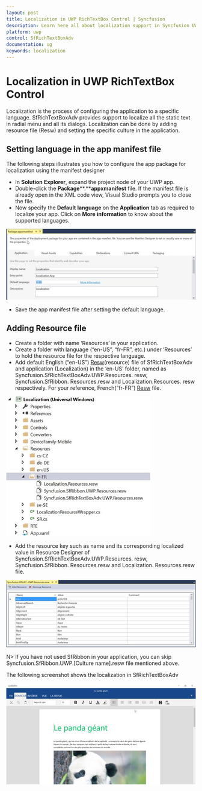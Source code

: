 ```yaml
---
layout: post
title: Localization in UWP RichTextBox Control | Syncfusion
description: Learn here all about localization support in Syncfusion UWP RichTextBox control, its elements, and more.
platform: uwp
control: SfRichTextBoxAdv
documentation: ug
keywords: localization
---
```

# Localization in UWP RichTextBox Control

Localization is the process of configuring the application to a specific language. SfRichTextBoxAdv provides support to localize all the static text in radial menu and all its dialogs. Localization can be done by adding resource file (Resw) and setting the specific culture in the application.

## Setting language in the app manifest file

The following steps illustrates you how to configure the app package for localization using the manifest designer

* In **Solution** **Explorer**, expand the project node of your UWP app.
* Double-click the **Package****.****appxmanifest** file. If the manifest file is already open in the XML code view, Visual Studio prompts you to close the file.
* Now specify the **Default** **language** on the **Application** tab as required to localize your app. Click on **More** **information** to know about the supported languages.

![UWP SfRichTextBoxAdv displays manifest file of package](Localization_images/Localization_img1.jpeg)


* Save the app manifest file after setting the default language.

## Adding Resource file

* Create a folder with name ‘Resources’ in your application.
* Create a folder with language (“en-US”, “fr-FR”, etc.) under ‘Resources’ to hold the resource file for the respective language.
* Add default English (“en-US”) [Resw](https://www.syncfusion.com/downloads/support/directtrac/general/ze/Resources_File-1713514901)(resource) file of SfRichTextBoxAdv and application (Localization) in the ‘en-US’ folder, named as Syncfusion.SfRichTextBoxAdv.UWP.Resources. resw, Syncfusion.SfRibbon. Resources.resw and Localization.Resources. resw respectively. For your reference, French(“fr-FR”) [Resw](https://www.syncfusion.com/downloads/support/directtrac/general/ze/Resources2076091381) file.

![UWP SfRichTextBoxAdv displays added resource file](Localization_images/Localization_img2.jpeg)


* Add the resource key such as name and its corresponding localized value in Resource Designer of Syncfusion.SfRichTextBoxAdv.UWP.Resources. resw, Syncfusion.SfRibbon. Resources.resw and Localization. Resources.resw file.

![UWP SfRichTextBoxAdv displays resource file list](Localization_images/Localization_img3.jpeg)


N> If you have not used SfRibbon in your application, you can skip Syncfusion.SfRibbon.UWP.[Culture name].resw file mentioned above.

The following screenshot shows the localization in SfRichTextBoxAdv

![UWP shows the localization in SfRichTextBoxAdv](Localization_images/Localization_img4.jpeg)


